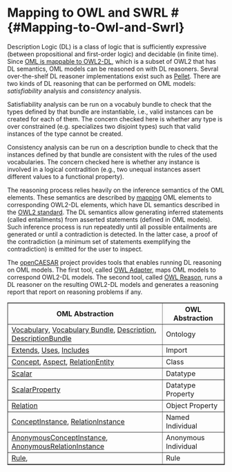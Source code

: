 # Mapping to OWL and SWRL # {#Mapping-to-Owl-and-Swrl}

Description Logic (DL) is a class of logic that is sufficiently expressive (between propositional and first-order logic) and decidable (in finite time). Since [OML is mappable to OWL2-DL](#Mapping-to-Owl-and-Swrl), which is a subset of OWL2 that has DL semantics, OML models can be reasoned on with DL reasoners. Sevral over-the-shelf DL reasoner implementations exist such as [Pellet](https://github.com/stardog-union/pellet). There are two kinds of DL reasoning that can be performed on OML models: *satisfiability* analysis and *consistency* analysis.

Satisfiability analysis can be run on a vocabuly bundle to check that the types defined by that bundle are instantiable, i.e., valid instances can be created for each of them. The concern checked here is whether any type is over constrained (e.g. specializes two disjoint types) such that valid instances of the type cannot be created.

Consistency analysis can be run on a description bundle to check that the instances defined by that bundle are consistent with the rules of the used vocabularies. The concern checked here is whether any instance is involved in a logical contradition (e.g., two unequal instances assert different values to a functional property).

The reasoning process relies heavily on the inference semantics of the OML elements. These semantics are described by [mapping](#Mapping-to-Owl-and-Swrl) OML elements to corresponding OWL2-DL elements, which have DL semantics described in the [OWL2 standard](https://www.w3.org/TR/owl2-syntax/). The DL semantics allow generating inferred statements (called entailments) from asserted statements (defined in OML models). Such inference process is run repeatedly until all possible entailments are generated or until a contradiction is detected. In the latter case, a proof of the contradiction (a minimum set of statements exemplifying the contradiction) is emitted for the user to inspect.

The [openCAESAR](https://github.com/opencaesar) project provides tools that enables running DL reasoning on OML models. The first tool, called [OWL Adapter](https://github.com/opencaesar/owl-adapter), maps OML models to correspond OWL2-DL models. The second tool, called [OWL Reason](https://github.com/opencaesar/owl-tools), runs a DL reasoner on the resulting OWL2-DL models and generates a reasoning report that report on reasoning problems if any.

<table border="1" cellpadding="5" cellspacing="0">
	<thead>
		<tr>
			<th>OML Abstraction</th>
			<th>OWL Abstraction</th>
	</tr>
	</thead>
	<tbody>
	<tr>
		<td>
			<a href="#Vocabulary-LR">Vocabulary</a>,
			<a href="#VocabularyBundle-LR">Vocabulary Bundle</a>,
			<a href="#Description-LR">Description</a>,
			<a href="#DescriptionBundle-LR">DescriptionBundle</a>
		</td>
		<td>
			Ontology
		</td>
	</tr>
	<tr>
		<td>
			<a href="#VocabularyExtension-LR">Extends</a>,
			<a href="#VocabularyUsage-LR">Uses</a>,
			<a href="#VocabularyBundleInclusion-LR">Includes</a>
		</td>
		<td>
			Import
		</td>
	</tr>
	<tr>
		<td>
			<a href="#Concept-LR">Concept</a>,
			<a href="#Aspect-LR">Aspect</a>,
			<a href="#RelationEntity-LR">RelationEntity</a>
		<td>Class</td>
	</tr>
	<tr>
		<td>
			<a href="#Scalar-LR">Scalar</a>
		</td>
		<td>
			Datatype
		</td>
	</tr>
	<tr>
		<td>
			<a href="#ScalarProperty-LR">ScalarProperty</a>
		</td>
		<td>
			Datatype Property
		</td>
	</tr>
	<tr>
		<td>
			<a href="#UnreifiedRelation-LR">Relation</a>
		</td>
		<td>
			Object Property
		</td>
	</tr>
	<tr>
		<td>
			<a href="#ConceptInstance-LR">ConceptInstance</a>,
			<a href="#RelationInstance-LR">RelationInstance</a>
		</td>
		<td>
			Named Individual
		</td>
	</tr>
	<tr>
		<td>
			<a href="#AnonymousConceptInstance-LR">AnonymousConceptInstance</a>,
			<a href="#AnonymousRelationInstance-LR">AnonymousRelationInstance</a>
		</td>
		<td>
			Anonymous Individual
		</td>
	</tr>
	<tr>
		<td>
			<a href="#Rule-LR">Rule</a>,
		</td>
		<td>
			Rule
		</td>
	</tr>
	</tbody>
</table>
